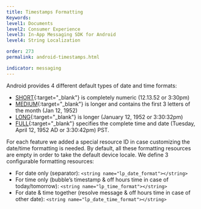 ```yaml
---
title: Timestamps Formatting
Keywords:
level1: Documents
level2: Consumer Experience
level3: In-App Messaging SDK for Android
level4: String Localization

order: 273
permalink: android-timestamps.html

indicator: messaging
---
```


Android provides 4 different default types of date and time formats:

- [SHORT](https://developer.android.com/reference/java/text/DateFormat.html#SHORT){:target="_blank"} is completely numeric (12.13.52 or 3:30pm)
- [MEDIUM](https://developer.android.com/reference/java/text/DateFormat.html#MEDIUM){:target="_blank"} is longer and contains the first 3 letters of the month (Jan 12, 1952)
- [LONG](https://developer.android.com/reference/java/text/DateFormat.html#LONG){:target="_blank"} is longer (January 12, 1952 or 3:30:32pm)
- [FULL](https://developer.android.com/reference/java/text/DateFormat.html#FULL){:target="_blank"} specifies the complete time and date (Tuesday, April 12, 1952 AD or 3:30:42pm) PST.

For each feature we added a special resource ID in case customizing the date/time formatting is needed. By default, all these formatting resources are empty in order to take the default device locale. 
We define 3 configurable formatting resources:

- For date only (separator):
```<string name="lp_date_format"></string>```
- For time only (bubble’s timestamp & off hours time in case of today/tomorrow):
```<string name="lp_time_format"></string>```
- For date & time together (resolve message & off hours time in case of other date):
```<string name="lp_date_time_format"></string>```